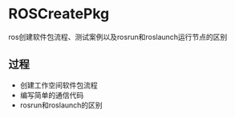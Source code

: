 # ROSCreatePkg
ros创建软件包流程、测试案例以及rosrun和roslaunch运行节点的区别

## 过程
- 创建工作空间软件包流程
- 编写简单的通信代码
- rosrun和roslaunch的区别
